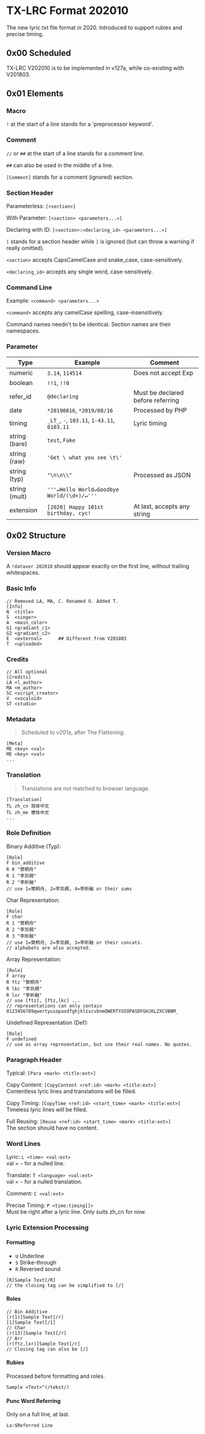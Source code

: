 TX-LRC Format 202010
====================

The new lyric.txt file format in 2020. Introduced to support rubies and precise timing.

0x00 Scheduled
--------------

TX-LRC V202010 is to be implemented in v127a, while co-existing with V201803.

0x01 Elements
-------------

### Macro

`!` at the start of a line stands for a 'preprocessor keyword'.

### Comment

`//` or `##` at the start of a line stands for a comment line.

`##` can also be used in the middle of a line.

`[Comment]` stands for a comment (ignored) section.

### Section Header

Parameterless: `[<section>]`

With Parameter: `[<section> <parameters...>]`

Declaring with ID: `[<section>:<declaring_id> <parameters...>]`

`[` stands for a section header while `]` is ignored (but can throw a warning if really omitted).

`<section>` accepts CapsCamelCase and snake_case, case-sensitively.

`<declaring_id>` accepts any single word, case-sensitively.

### Command Line

Example: `<command> <parameters...>`

`<command>` accepts any camelCase spelling, case-insensitively.

Command names needn't to be identical. Section names are their namespaces.

### Parameter

| Type          | Example                                     | Comment                           |
| ------------- | ------------------------------------------- | --------------------------------- |
| numeric       | `3.14`, `114514`                            | Does not accept Exp               |
| boolean       | `!!1`, `!!0`                                |                                   |
| refer_id      | `@declaring`                                | Must be declared before referring |
| date          | `*20190816`, `*2019/08/16`                  | Processed by PHP                  |
| timing        | `_LT_`, `-`, `103.11`, `1-43.11`, `0103.11` | Lyric timing                      |
| string (bare) | `test`, `Fake`                              |                                   |
| string (raw)  | `'Get \ what you see \t\'`                  |                                   |
| string (typ)  | `"\n\n\\"`                                  | Processed as JSON                 |
| string (mult) | `'''↵Hello World↵Goodbye World/(\d+)/↵'''`  |                                   |
| extension     | `[2020] Happy 101st birthday, cyc!`         | At last, accepts any string       |

0x02 Structure
--------------

### Version Macro

A `!dataver 202010` should appear exactly on the first line, without trailing whitespaces.

### Basic Info

```plain
// Removed LA, MA, C. Renamed O. Added T.
[Info]
N  <title>
S  <singer>
A  <main_color>
G1 <gradiant_c1>
G2 <gradiant_c2>
E  <external>      ## Different from V201803
T  <uploaded>
```

### Credits

```plain
// All optional
[Credits]
LA <l_author>
MA <m_author>
SC <script_creator>
V  <vocaloid>
ST <studio>
```

### Metadata

> Scheduled to v201a, after The Flattening.

```plain
[Meta]
ME <key> <val>
ME <key> <val>
...
```

### Translation

> Translations are not matched to browser language.

```plain
[Translation]
TL zh_cn 简体中文
TL zh_me 梗体中文
...
```

### Role Definition

Binary Additive (Typ):

```plain
[Role]
F bin_additive
R 0 "樊桐舟"
R 1 "李凯稠"
R 2 "李昕融"
// use 1=樊桐舟, 2=李凯稠, 4=李昕融 or their sums
```

Char Representation:

```plain
[Role]
F char
R 1 "樊桐舟"
R 2 "李凯稠"
R 3 "李昕融"
// use 1=樊桐舟, 2=李凯稠, 3=李昕融 or their concats.
// alphabets are also accepted.
```

Array Representation:

```plain
[Role]
F array
R ftz "樊桐舟"
R lkc "李凯稠"
R lxr "李昕融"
// use [ftz], [ftz,lkc] ...
// representations can only contain 0123456789qwertyuiopasdfghjklzxcvbnmQWERTYUIOPASDFGHJKLZXCVBNM_
```

Undefined Representation (Def):

```plain
[Role]
F undefined
// use as array representation, but use their real names. No quotes.
```

### Paragraph Header

Typical: `[Para <mark> <title:ext>]`

Copy Content: `[CopyContent <ref:id> <mark> <title:ext>]`  
Contentless lyric lines and translations will be filled.

Copy Timing: `[CopyTime <ref:id> <start_time> <mark> <title:ext>]`  
Timeless lyric lines will be filled.

Full Reusing: `[Reuse <ref:id> <start_time> <mark> <title:ext>]`  
The section should have no content.

### Word Lines

Lyric: `L <time> <val:ext>`  
val = `~` for a nulled line.

Translate: `T <language> <val:ext>`  
val = `~` for a nulled translation.

Comment: `C <val:ext>`

Precise Timing: `P <time:timing[]>`  
Must be right after a lyric line. Only suits zh_cn for now.

### Lyric Extension Processing

#### Formatting

- `U` Underline
- `S` Strike-through
- `R` Reversed sound

```plain
[R]Sample Text[/R]
// the closing tag can be simplified to [/]
```

#### Roles

```plain
// Bin Additive
[r(1)]Sample Text[/r]
[1]Sample Text[/1]
// Char
[r(13)]Sample Text[/r]
// Arr
[r(ftz,lxr)]Sample Text[/r]
// Closing tag can also be [/]
```

#### Rubies

Processed before formatting and roles.

```plain
Sample <Text>^(/tekst/)
```

#### Punc Word Referring

Only on a full line, at last.

```plain
La:$Referred Line
```

